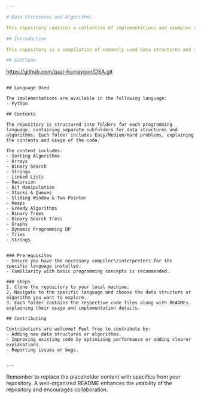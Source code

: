 ```yaml
---

# Data Structures and Algorithms

This repository contains a collection of implementations and examples of various data structures and algorithms in different programming languages. It’s intended to serve as a reference and learning resource for anyone interested in understanding these fundamental concepts in computer science.

## Introduction

This repository is a compilation of commonly used data structures and algorithms, implemented in multiple programming languages. The purpose is to provide clear, well-commented code for educational and reference purposes. Whether you’re a beginner or an experienced developer, this repository can serve as a helpful resource for understanding and implementing these foundational concepts.

## GitClone
```
https://github.com/qazi-humayoon/DSA.git

```

## Language Used

The implementations are available in the following language:
- Python

## Contents

The repository is structured into folders for each programming language, containing separate subfolders for data structures and algorithms. Each folder includes Easy/Medium/Hard problems, explaining the contents and usage of the code.

The content includes:
- Sorting Algorithms
- Arrays
- Binary Search
- Strings
- Linked Lists
- Recursion
- Bit Manipulation
- Stacks & Queues
- Sliding Window & Two Pointer
- Heaps
- Greedy Algorithms
- Binary Trees
- Binary Search Tress
- Graphs
- Dynamic Programming DP
- Tries
- Strings


### Prerequisites
- Ensure you have the necessary compilers/interpreters for the specific language installed.
- Familiarity with basic programming concepts is recommended.

### Steps
1. Clone the repository to your local machine.
2. Navigate to the specific language and choose the data structure or algorithm you want to explore.
3. Each folder contains the respective code files along with READMEs explaining their usage and implementation details.

## Contributing

Contributions are welcome! Feel free to contribute by:
- Adding new data structures or algorithms.
- Improving existing code by optimizing performance or adding clearer explanations.
- Reporting issues or bugs.


---
```


Remember to replace the placeholder content with specifics from your repository. A well-organized README enhances the usability of the repository and encourages collaboration.
